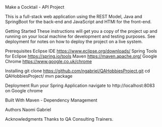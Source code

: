 Make a Cocktail - API Project

This is a full-stack web application using the REST Model, 
Java and SpringBoot for the back-end and JavaScript and HTMl for the front-end.

Getting Started
These instructions will get you a copy of the project up and running on your local machine for development and testing purposes. See deployment for notes on how to deploy the project on a live system.

Prerequisites
Eclipse IDE 
https://www.eclipse.org/downloads/
Spring Tools for Eclipse 
https://spring.io/tools
Maven 
https://maven.apache.org/
Google Chrome
https://www.google.co.uk/chrome

Installing
git clone https://github.com/ngabriel/QAHobbiesProject.git
cd QAHobbiesProject/
mvn package

Deployment
Run your Spring Application
navigate to http://localhost:8083 on Google chrome

Built With
Maven - Dependency Management

Authors
Naomi Gabriel

Acknowledgments
Thanks to QA Consulting Trainers.

